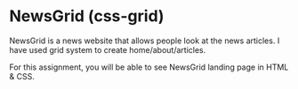 # NewsGrid (css-grid)

NewsGrid is a news website that allows people look at the news articles. I  have used grid system to create home/about/articles.

For this assignment, you will be able to see NewsGrid landing page in HTML & CSS.
